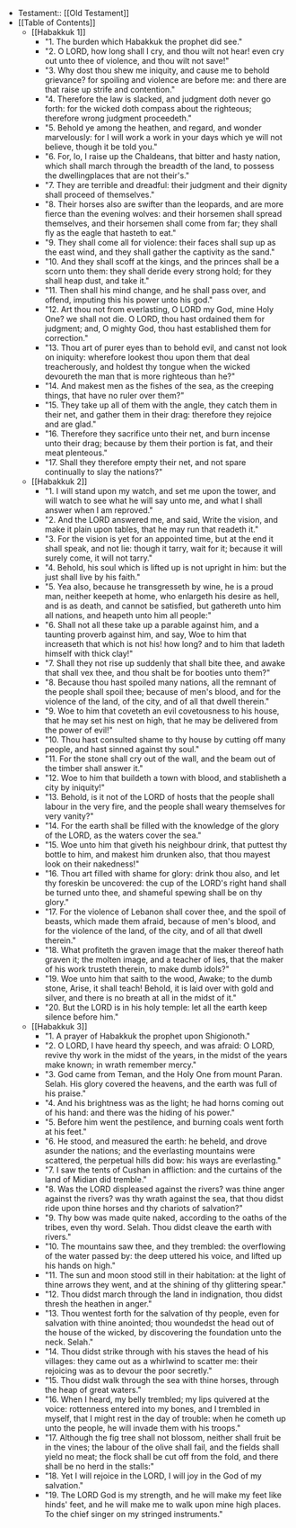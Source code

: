 - Testament:: [[Old Testament]]
- [[Table of Contents]]
    - [[Habakkuk 1]]
        - "1. The burden which Habakkuk the prophet did see."
        - "2. O LORD, how long shall I cry, and thou wilt not hear! even cry out unto thee of violence, and thou wilt not save!"
        - "3. Why dost thou shew me iniquity, and cause me to behold grievance? for spoiling and violence are before me: and there are that raise up strife and contention."
        - "4. Therefore the law is slacked, and judgment doth never go forth: for the wicked doth compass about the righteous; therefore wrong judgment proceedeth."
        - "5. Behold ye among the heathen, and regard, and wonder marvelously: for I will work a work in your days which ye will not believe, though it be told you."
        - "6. For, lo, I raise up the Chaldeans, that bitter and hasty nation, which shall march through the breadth of the land, to possess the dwellingplaces that are not their's."
        - "7. They are terrible and dreadful: their judgment and their dignity shall proceed of themselves."
        - "8. Their horses also are swifter than the leopards, and are more fierce than the evening wolves: and their horsemen shall spread themselves, and their horsemen shall come from far; they shall fly as the eagle that hasteth to eat."
        - "9. They shall come all for violence: their faces shall sup up as the east wind, and they shall gather the captivity as the sand."
        - "10. And they shall scoff at the kings, and the princes shall be a scorn unto them: they shall deride every strong hold; for they shall heap dust, and take it."
        - "11. Then shall his mind change, and he shall pass over, and offend, imputing this his power unto his god."
        - "12. Art thou not from everlasting, O LORD my God, mine Holy One? we shall not die. O LORD, thou hast ordained them for judgment; and, O mighty God, thou hast established them for correction."
        - "13. Thou art of purer eyes than to behold evil, and canst not look on iniquity: wherefore lookest thou upon them that deal treacherously, and holdest thy tongue when the wicked devoureth the man that is more righteous than he?"
        - "14. And makest men as the fishes of the sea, as the creeping things, that have no ruler over them?"
        - "15. They take up all of them with the angle, they catch them in their net, and gather them in their drag: therefore they rejoice and are glad."
        - "16. Therefore they sacrifice unto their net, and burn incense unto their drag; because by them their portion is fat, and their meat plenteous."
        - "17. Shall they therefore empty their net, and not spare continually to slay the nations?"
    - [[Habakkuk 2]]
        - "1. I will stand upon my watch, and set me upon the tower, and will watch to see what he will say unto me, and what I shall answer when I am reproved."
        - "2. And the LORD answered me, and said, Write the vision, and make it plain upon tables, that he may run that readeth it."
        - "3. For the vision is yet for an appointed time, but at the end it shall speak, and not lie: though it tarry, wait for it; because it will surely come, it will not tarry."
        - "4. Behold, his soul which is lifted up is not upright in him: but the just shall live by his faith."
        - "5. Yea also, because he transgresseth by wine, he is a proud man, neither keepeth at home, who enlargeth his desire as hell, and is as death, and cannot be satisfied, but gathereth unto him all nations, and heapeth unto him all people:"
        - "6. Shall not all these take up a parable against him, and a taunting proverb against him, and say, Woe to him that increaseth that which is not his! how long? and to him that ladeth himself with thick clay!"
        - "7. Shall they not rise up suddenly that shall bite thee, and awake that shall vex thee, and thou shalt be for booties unto them?"
        - "8. Because thou hast spoiled many nations, all the remnant of the people shall spoil thee; because of men's blood, and for the violence of the land, of the city, and of all that dwell therein."
        - "9. Woe to him that coveteth an evil covetousness to his house, that he may set his nest on high, that he may be delivered from the power of evil!"
        - "10. Thou hast consulted shame to thy house by cutting off many people, and hast sinned against thy soul."
        - "11. For the stone shall cry out of the wall, and the beam out of the timber shall answer it."
        - "12. Woe to him that buildeth a town with blood, and stablisheth a city by iniquity!"
        - "13. Behold, is it not of the LORD of hosts that the people shall labour in the very fire, and the people shall weary themselves for very vanity?"
        - "14. For the earth shall be filled with the knowledge of the glory of the LORD, as the waters cover the sea."
        - "15. Woe unto him that giveth his neighbour drink, that puttest thy bottle to him, and makest him drunken also, that thou mayest look on their nakedness!"
        - "16. Thou art filled with shame for glory: drink thou also, and let thy foreskin be uncovered: the cup of the LORD's right hand shall be turned unto thee, and shameful spewing shall be on thy glory."
        - "17. For the violence of Lebanon shall cover thee, and the spoil of beasts, which made them afraid, because of men's blood, and for the violence of the land, of the city, and of all that dwell therein."
        - "18. What profiteth the graven image that the maker thereof hath graven it; the molten image, and a teacher of lies, that the maker of his work trusteth therein, to make dumb idols?"
        - "19. Woe unto him that saith to the wood, Awake; to the dumb stone, Arise, it shall teach! Behold, it is laid over with gold and silver, and there is no breath at all in the midst of it."
        - "20. But the LORD is in his holy temple: let all the earth keep silence before him."
    - [[Habakkuk 3]]
        - "1. A prayer of Habakkuk the prophet upon Shigionoth."
        - "2. O LORD, I have heard thy speech, and was afraid: O LORD, revive thy work in the midst of the years, in the midst of the years make known; in wrath remember mercy."
        - "3. God came from Teman, and the Holy One from mount Paran. Selah. His glory covered the heavens, and the earth was full of his praise."
        - "4. And his brightness was as the light; he had horns coming out of his hand: and there was the hiding of his power."
        - "5. Before him went the pestilence, and burning coals went forth at his feet."
        - "6. He stood, and measured the earth: he beheld, and drove asunder the nations; and the everlasting mountains were scattered, the perpetual hills did bow: his ways are everlasting."
        - "7. I saw the tents of Cushan in affliction: and the curtains of the land of Midian did tremble."
        - "8. Was the LORD displeased against the rivers? was thine anger against the rivers? was thy wrath against the sea, that thou didst ride upon thine horses and thy chariots of salvation?"
        - "9. Thy bow was made quite naked, according to the oaths of the tribes, even thy word. Selah. Thou didst cleave the earth with rivers."
        - "10. The mountains saw thee, and they trembled: the overflowing of the water passed by: the deep uttered his voice, and lifted up his hands on high."
        - "11. The sun and moon stood still in their habitation: at the light of thine arrows they went, and at the shining of thy glittering spear."
        - "12. Thou didst march through the land in indignation, thou didst thresh the heathen in anger."
        - "13. Thou wentest forth for the salvation of thy people, even for salvation with thine anointed; thou woundedst the head out of the house of the wicked, by discovering the foundation unto the neck. Selah."
        - "14. Thou didst strike through with his staves the head of his villages: they came out as a whirlwind to scatter me: their rejoicing was as to devour the poor secretly."
        - "15. Thou didst walk through the sea with thine horses, through the heap of great waters."
        - "16. When I heard, my belly trembled; my lips quivered at the voice: rottenness entered into my bones, and I trembled in myself, that I might rest in the day of trouble: when he cometh up unto the people, he will invade them with his troops."
        - "17. Although the fig tree shall not blossom, neither shall fruit be in the vines; the labour of the olive shall fail, and the fields shall yield no meat; the flock shall be cut off from the fold, and there shall be no herd in the stalls:"
        - "18. Yet I will rejoice in the LORD, I will joy in the God of my salvation."
        - "19. The LORD God is my strength, and he will make my feet like hinds' feet, and he will make me to walk upon mine high places. To the chief singer on my stringed instruments."
